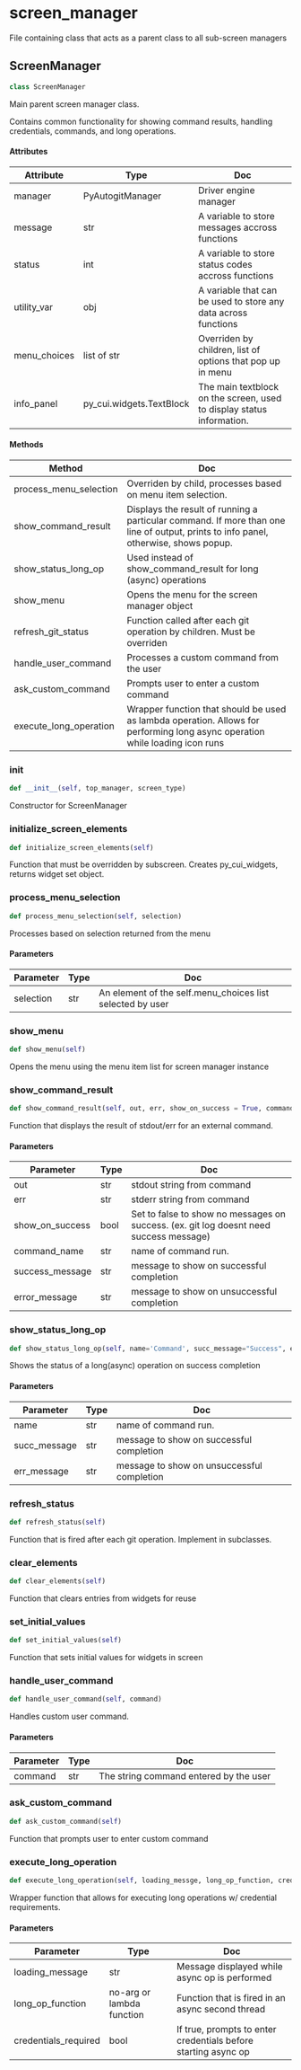 # screen_manager

File containing class that acts as a parent class to all sub-screen managers






## ScreenManager

```python
class ScreenManager
```

Main parent screen manager class.



Contains common functionality for showing command results, handling credentials, commands, and long operations.


#### Attributes

 Attribute  | Type  | Doc
-----|----------|-----
 manager  |  PyAutogitManager | Driver engine manager
 message  |  str | A variable to store messages accross functions
 status  |  int | A variable to store status codes accross functions
 utility_var  |  obj | A variable that can be used to store any data across functions
 menu_choices  |  list of str | Overriden by children, list of options that pop up in menu
 info_panel  |  py_cui.widgets.TextBlock | The main textblock on the screen, used to display status information.

#### Methods

 Method  | Doc
-----|-----
 process_menu_selection | Overriden by child, processes based on menu item selection.
 show_command_result | Displays the result of running a particular command. If more than one line of output, prints to info panel, otherwise, shows popup.
 show_status_long_op | Used instead of show_command_result for long (async) operations
 show_menu | Opens the menu for the screen manager object
 refresh_git_status | Function called after each git operation by children. Must be overriden
 handle_user_command | Processes a custom command from the user
 ask_custom_command | Prompts user to enter a custom command
 execute_long_operation | Wrapper function that should be used as lambda operation. Allows for performing long async operation while loading icon runs




### __init__

```python
def __init__(self, top_manager, screen_type)
```

Constructor for ScreenManager







### initialize_screen_elements

```python
def initialize_screen_elements(self)
```

Function that must be overridden by subscreen. Creates py_cui_widgets, returns widget set object.







### process_menu_selection

```python
def process_menu_selection(self, selection)
```

Processes based on selection returned from the menu




#### Parameters

 Parameter  | Type  | Doc
-----|----------|-----
 selection  |  str | An element of the self.menu_choices list selected by user





### show_menu

```python
def show_menu(self)
```

Opens the menu using the menu item list for screen manager instance







### show_command_result

```python
def show_command_result(self, out, err, show_on_success = True, command_name='Command', success_message='Success', error_message='Error')
```

Function that displays the result of stdout/err for an external command.




#### Parameters

 Parameter  | Type  | Doc
-----|----------|-----
 out  |  str | stdout string from command
 err  |  str | stderr string from command
 show_on_success  |  bool | Set to false to show no messages on success. (ex. git log doesnt need success message)
 command_name  |  str | name of command run.
 success_message  |  str | message to show on successful completion
 error_message  |  str | message to show on unsuccessful completion





### show_status_long_op

```python
def show_status_long_op(self, name='Command', succ_message="Success", err_message = "Error")
```

Shows the status of a long(async) operation on success completion




#### Parameters

 Parameter  | Type  | Doc
-----|----------|-----
 name  |  str | name of command run.
 succ_message  |  str | message to show on successful completion
 err_message  |  str | message to show on unsuccessful completion





### refresh_status

```python
def refresh_status(self)
```

Function that is fired after each git operation. Implement in subclasses.







### clear_elements

```python
def clear_elements(self)
```

Function that clears entries from widgets for reuse







### set_initial_values

```python
def set_initial_values(self)
```

Function that sets initial values for widgets in screen







### handle_user_command

```python
def handle_user_command(self, command)
```

Handles custom user command.




#### Parameters

 Parameter  | Type  | Doc
-----|----------|-----
 command  |  str | The string command entered by the user





### ask_custom_command

```python
def ask_custom_command(self)
```

Function that prompts user to enter custom command







### execute_long_operation

```python
def execute_long_operation(self, loading_messge, long_op_function, credentials_required=False)
```

Wrapper function that allows for executing long operations w/ credential requirements.




#### Parameters

 Parameter  | Type  | Doc
-----|----------|-----
 loading_message  |  str | Message displayed while async op is performed
 long_op_function  |  no-arg or lambda function | Function that is fired in an async second thread
 credentials_required  |  bool | If true, prompts to enter credentials before starting async op








